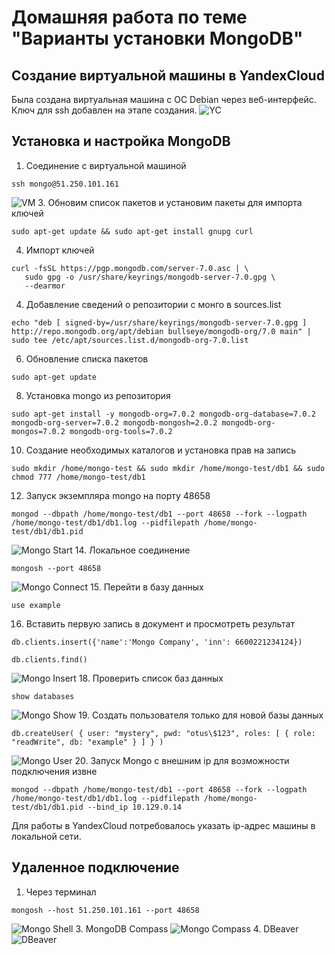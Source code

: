 # Домашняя работа по теме "Варианты установки MongoDB"

## Создание виртуальной машины в YandexCloud
Была создана виртуальная машина с ОС Debian через веб-интерфейс. Ключ для ssh добавлен на этапе создания.
![YC](./01.png?raw=true)

## Установка и настройка MongoDB
1. Соединение с виртуальной машиной
```
ssh mongo@51.250.101.161
```
![VM](./02.png?raw=true)
3. Обновим список пакетов и установим пакеты для импорта ключей
```
sudo apt-get update && sudo apt-get install gnupg curl
```
4. Импорт ключей
```
curl -fsSL https://pgp.mongodb.com/server-7.0.asc | \
   sudo gpg -o /usr/share/keyrings/mongodb-server-7.0.gpg \
   --dearmor
```
4. Добавление сведений о репозитории с монго в sources.list
```
echo "deb [ signed-by=/usr/share/keyrings/mongodb-server-7.0.gpg ] http://repo.mongodb.org/apt/debian bullseye/mongodb-org/7.0 main" | sudo tee /etc/apt/sources.list.d/mongodb-org-7.0.list
```
6. Обновление списка пакетов
```
sudo apt-get update
```
8. Установка mongo из репозитория
```
sudo apt-get install -y mongodb-org=7.0.2 mongodb-org-database=7.0.2 mongodb-org-server=7.0.2 mongodb-mongosh=2.0.2 mongodb-org-mongos=7.0.2 mongodb-org-tools=7.0.2
```
10. Создание необходимых каталогов и установка прав на запись
```
sudo mkdir /home/mongo-test && sudo mkdir /home/mongo-test/db1 && sudo chmod 777 /home/mongo-test/db1
```
12. Запуск экземпляра mongo на порту 48658
```
mongod --dbpath /home/mongo-test/db1 --port 48658 --fork --logpath /home/mongo-test/db1/db1.log --pidfilepath /home/mongo-test/db1/db1.pid
```
![Mongo Start](./03.png?raw=true)
14. Локальное соединение
```
mongosh --port 48658
```
![Mongo Connect](./04.png?raw=true)
15. Перейти в базу данных
```
use example
```
16. Вставить первую запись в документ и просмотреть результат
```
db.clients.insert({'name':'Mongo Company', 'inn': 6600221234124})
```
```
db.clients.find()
```
![Mongo Insert](./05.png?raw=true)
18. Проверить список баз данных
```
show databases
```
![Mongo Show](./06.png?raw=true)
19. Создать пользователя только для новой базы данных
```
db.createUser( { user: "mystery", pwd: "otus\$123", roles: [ { role: "readWrite", db: "example" } ] } )
```
![Mongo User](./07.png?raw=true)
20. Запуск Mongo с внешним ip для возможности подключения извне 
```
mongod --dbpath /home/mongo-test/db1 --port 48658 --fork --logpath /home/mongo-test/db1/db1.log --pidfilepath /home/mongo-test/db1/db1.pid --bind_ip 10.129.0.14
```
Для работы в YandexCloud потребовалось указать ip-адрес машины в локальной сети.

## Удаленное подключение
1. Через терминал
```
mongosh --host 51.250.101.161 --port 48658
```
![Mongo Shell](./08.png?raw=true)
3. MongoDB Compass
![Mongo Compass](./09.png?raw=true)
4. DBeaver
![DBeaver](./10.png?raw=true)
